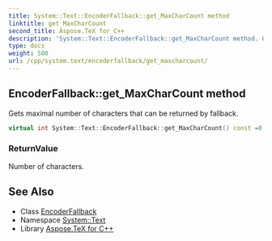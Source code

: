 ```yaml
---
title: System::Text::EncoderFallback::get_MaxCharCount method
linktitle: get_MaxCharCount
second_title: Aspose.TeX for C++
description: 'System::Text::EncoderFallback::get_MaxCharCount method. Gets maximal number of characters that can be returned by fallback in C++.'
type: docs
weight: 500
url: /cpp/system.text/encoderfallback/get_maxcharcount/
---
```

## EncoderFallback::get_MaxCharCount method


Gets maximal number of characters that can be returned by fallback.

```cpp
virtual int System::Text::EncoderFallback::get_MaxCharCount() const =0
```


### ReturnValue

Number of characters.

## See Also

* Class [EncoderFallback](../)
* Namespace [System::Text](../../)
* Library [Aspose.TeX for C++](../../../)
